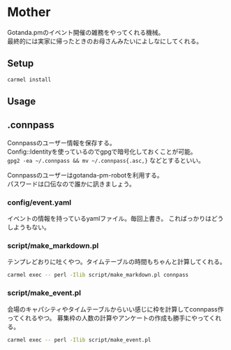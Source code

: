 # Mother

Gotanda.pmのイベント開催の雑務をやってくれる機械。  
最終的には実家に帰ったときのお母さんみたいによしなにしてくれる。

## Setup

```bash
carmel install
```

## Usage

## .connpass

Connpassのユーザー情報を保存する。  
Config::Identityを使っているのでgpgで暗号化しておくことが可能。  
`gpg2 -ea ~/.connpass && mv ~/.connpass{.asc,}` などとするといい。  

Connpassのユーザーはgotanda-pm-robotを利用する。  
パスワードは口伝なので誰かに訊きましょう。

### config/event.yaml

イベントの情報を持っているyamlファイル。毎回上書き。
こればっかりはどうしようもない。

### script/make_markdown.pl

テンプレどおりに吐くやつ。タイムテーブルの時間もちゃんと計算してくれる。

```bash
carmel exec -- perl -Ilib script/make_markdown.pl connpass
```

### script/make_event.pl

会場のキャパシティやタイムテーブルからいい感じに枠を計算してconnpass作ってくれるやつ。
募集枠の人数の計算やアンケートの作成も勝手にやってくれる。

```bash
carmel exec -- perl -Ilib script/make_event.pl
```
